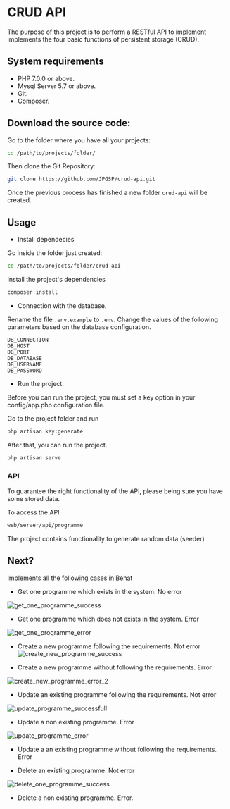 # CRUD API

The purpose of this project is to perform a RESTful API to implement implements the four 
basic functions of persistent storage (CRUD).

## System requirements

 - PHP 7.0.0 or above.
 - Mysql Server  5.7 or above.
 - Git.
 - Composer.
 
## Download the source code:

Go to the folder where you have all your projects:

```bash
cd /path/to/projects/folder/
```

Then clone the Git Repository:

```bash
git clone https://github.com/JPGSP/crud-api.git
```

Once the previous process has finished a new folder ```crud-api``` will be created.

## Usage

- Install dependecies

Go inside the folder just created:

```bash
cd /path/to/projects/folder/crud-api
```

Install the project's dependencies

```bash
composer install
```

- Connection with the database.

Rename the file ```.env.example``` to ```.env```.
Change the values of the following parameters based on the database configuration.

```
DB_CONNECTION
DB_HOST
DB_PORT
DB_DATABASE
DB_USERNAME
DB_PASSWORD
```

- Run the project.

Before you can run the project, you must set a key option in your config/app.php 
configuration file.

Go to the project folder and run

```bash
php artisan key:generate
```

After that, you can run the project.

```bash
php artisan serve
```

### API

To guarantee the right functionality of the API, please being sure you have some stored 
data.

To access the API
```bash
web/server/api/programme 
```

The project contains functionality to generate random data (seeder)

## Next?

Implements all the following cases in Behat

- Get one programme which exists in the system. No error

![get_one_programme_success](https://user-images.githubusercontent.com/31289182/49411283-3735e480-f760-11e8-8f4a-31a03359f15e.png)

- Get one programme which does not exists in the system. Error

![get_one_programme_error](https://user-images.githubusercontent.com/31289182/49411324-60567500-f760-11e8-9937-04bdee9e53d0.png)

- Create a new programme following the requirements. Not error 
![create_new_programme_success](https://user-images.githubusercontent.com/31289182/49411382-90057d00-f760-11e8-8ddd-45a783110efc.png)


- Create a new programme without following the requirements. Error

![create_new_programme_error_2](https://user-images.githubusercontent.com/31289182/49411407-b88d7700-f760-11e8-8c65-d60498063ba6.png)


- Update an existing programme following the requirements. Not error 

![update_programme_successfull](https://user-images.githubusercontent.com/31289182/49411533-29349380-f761-11e8-860c-68d33802e90b.png)

- Update a non existing programme. Error

![update_programme_error](https://user-images.githubusercontent.com/31289182/49411462-e96dac00-f760-11e8-9852-abbf996cb4f6.png)

- Update a an existing programme without following the requirements. Error


- Delete an existing programme. Not error

![delete_one_programme_success](https://user-images.githubusercontent.com/31289182/49411577-541ee780-f761-11e8-8a8a-8c595ff89c6c.png)


- Delete a non existing programme. Error.

